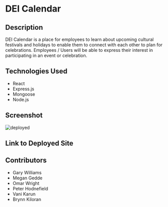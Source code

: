# DEI Calendar 

## Description

DEI Calendar is a place for employees to learn about upcoming cultural festivals and holidays to enable them to connect with each other to plan for celebrations. 
Employees / Users will be able to express their interest in participating in an event or celebration. 

## Technologies Used
* React
* Express.js
* Mongoose
* Node.js

## Screenshot
![deployed](https://user-images.githubusercontent.com/100329799/184039859-defb7fef-45dd-40df-ab09-84b7c4de394c.gif)

## Link to Deployed Site

## Contributors
* Gary Williams
* Megan Gedde
* Omar Wright
* Peter Hodnefield
* Vani Karun
* Brynn Kiloran
